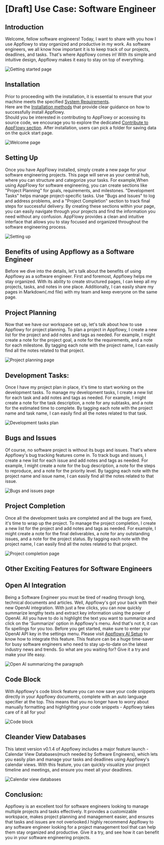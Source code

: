 # \[Draft] Use Case: Software Engineer


<!-- Introduction -->
## Introduction
Welcome, fellow software engineers! Today, I want to share with you how I use Appflowy to stay organized and productive in my work. As software engineers, we all know how important it is to keep track of our projects, deadlines, and tasks. That's where Appflowy comes in! With its simple and intuitive design, Appflowy makes it easy to stay on top of everything.

![Getting started page](https://github.com/AbubakrChan/AppFlowy-Docs/assets/89600478/d5776555-f530-4aad-a1e8-640ebebd24c9)


<!-- How to Contribute -->
## Installation
Prior to proceeding with the installation, it is essential to ensure that your machine meets the specified [System Requirements](https://appflowy.gitbook.io/docs/essential-documentation/install-appflowy/requirements).<br>
Here are the [Installation methods](https://appflowy.gitbook.io/docs/essential-documentation/install-appflowy/installation-methods) that provide clear guidance on how to successfully install Appflowy. <br>
Should you be interested in contributing to AppFlowy or accessing its source code, we encourage you to explore the dedicated [Contribute to AppFlowy section](https://appflowy.gitbook.io/docs/essential-documentation/contribute-to-appflowy).
After installation, users can pick a folder for saving data on the quick start page.

![Welcome page](https://github.com/AbubakrChan/AppFlowy-Docs/assets/89600478/4f75470a-6642-4640-8215-cffbe3ab58e3)

## Setting Up

Once you have AppFlowy installed, simply create a new page for your software engineering projects. This page will serve as your central hub, where you can structure and categorize your tasks. For example,When using AppFlowy for software engineering, you can create sections like "Project Planning" for goals, requirements, and milestones. "Development Tasks" helps manage project-specific tasks. Use "Bugs and Issues" to log and address problems, and a "Project Completion" section to track final steps for successful delivery. By creating these sections within your page, you can easily navigate through your projects and find the information you need without any confusion. AppFlowy provides a clean and intuitive interface that allows you to stay focused and organized throughout the software engineering process.

![Setting up](https://github.com/AbubakrChan/AppFlowy-Docs/assets/89600478/898db581-5254-4db9-9ba5-afe376f9270e)



## Benefits of using Appflowy as a Software Engineer
Before we dive into the details, let's talk about the benefits of using Appflowy as a software engineer. First and foremost, Appflowy helps me stay organized. With its ability to create structured pages, I can keep all my projects, tasks, and notes in one place. Additionally, I can easily share my pages in Markdown(.md file) with my team and keep everyone on the same page.



## Project Planning
Now that we have our workspace set up, let's talk about how to use Appflowy for project planning. To plan a project in Appflowy, I create a new list for the project and add notes and tags as needed. For example, I might create a note for the project goal, a note for the requirements, and a note for each milestone. By tagging each note with the project name, I can easily find all the notes related to that project.

![Project planning page](https://user-images.githubusercontent.com/89600478/235844017-2f00d682-5ddd-4fb5-a935-0055d0f3bb34.jpg)


## Development Tasks:
Once I have my project plan in place, it's time to start working on the development tasks. To manage my development tasks, I create a new list for each task and add notes and tags as needed. For example, I might create a note for the task description, a note for any subtasks, and a note for the estimated time to complete. By tagging each note with the project name and task name, I can easily find all the notes related to that task.

![Development tasks plan](https://github.com/AbubakrChan/AppFlowy-Docs/assets/89600478/f8ee65db-b24f-4fdc-8347-6f1b273acf05)

 
## Bugs and Issues
Of course, no software project is without its bugs and issues. That's where Appflowy's bug tracking features come in. To track bugs and issues, I create a new list for each issue and add notes and tags as needed. For example, I might create a note for the bug description, a note for the steps to reproduce, and a note for the priority level. By tagging each note with the project name and issue name, I can easily find all the notes related to that issue.

![Bugs and issues page](https://github.com/AbubakrChan/AppFlowy-Docs/assets/89600478/030c9349-0e96-4973-af39-ae0cd9007db5)


## Project Completion
Once all the development tasks are completed and all the bugs are fixed, it's time to wrap up the project. To manage the project completion, I create a new list for the project and add notes and tags as needed. For example, I might create a note for the final deliverables, a note for any outstanding issues, and a note for the project status. By tagging each note with the project name, I can easily find all the notes related to that project.


![Project completion page](https://github.com/AbubakrChan/AppFlowy-Docs/assets/89600478/ae858112-3594-47fd-89f4-9eca7e4f47b7)


## Other Exciting Features for Software Engineers
## Open AI Integration
Being a Software Engineer you must be tired of reading through long, technical documents and articles. Well, Appflowy's got your back with their new OpenAI integration. With just a few clicks, you can now quickly summarize lengthy texts and extract key information using the power of OpenAI.
All you have to do is highlight the text you want to summarize and click on the 'Summarize' option in Appflowy's menu. And that's not it, it can fix spellings for you too.
Before you get started, make sure to enter your OpenAI API key in the settings menu. Please visit [Appflowy AI Setup](https://appflowy.gitbook.io/docs/essential-documentation/appflowy-x-openai) to know how to integrate this feature. This feature can be a huge time-saver for busy software engineers who need to stay up-to-date on the latest industry news and trends. So what are you waiting for? Give it a try and make your life easy.

![Open AI summarizing the paragraph](https://github.com/AbubakrChan/AppFlowy-Docs/assets/89600478/0a0a0dff-74d5-43f6-a6b1-236e754bebf1)


## Code Block
With Appflowy's code block feature you can now save your code snippets directly in your Appflowy documents, complete with an auto language specifier at the top.
This means that you no longer have to worry about manually formatting and highlighting your code snippets - Appflowy takes care of it all for you!

![Code block](https://github.com/AbubakrChan/AppFlowy-Docs/assets/89600478/2972e5fc-5e73-4caa-bad1-975cb0fba514)


## Cleander View Databases
This latest version v0.1.4 of Appflowy includes a major feature launch - Calendar View Databases(much needed by Software Engineers), which lets you easily plan and manage your tasks and deadlines using Appflowy's calendar views. With this feature, you can quickly visualize your project timeline and meetings, and ensure you meet all your deadlines.


 ![Calendar view databases](https://github.com/AbubakrChan/AppFlowy-Docs/assets/89600478/ff465713-c12a-4d5c-8233-2456a328599e)




## Conclusion:
Appflowy is an excellent tool for software engineers looking to manage multiple projects and tasks effectively. It provides a customizable workspace, makes project planning and management easier, and ensures that tasks and issues are not overlooked.I highly recommend Appflowy to any software engineer looking for a project management tool that can help them stay organized and productive. Give it a try, and see how it can benefit you in your software engineering projects.

